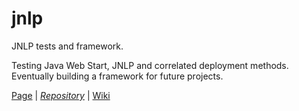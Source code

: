 # jnlp

JNLP tests and framework.

Testing Java Web Start, JNLP and correlated deployment methods.
Eventually building a framework for future projects.

[Page](https://cheuberger.github.io/jnlp/) |
[*Repository*](https://github.com/CHeuberger/jnlp) |
[Wiki](https://github.com/CHeuberger/jnlp/wiki)
